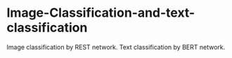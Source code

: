 # Image-Classification-and-text-classification
Image classification by REST network. Text classification by BERT network.
